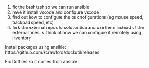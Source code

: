 1. fix the bash/zsh so we can run ansible
2. have it install vscode and configure vscode
3. find out how to configure the os cnofigurations (eg mouse speed, trackpad speed, etc)
4. fork the external repos to solutiontica and use them instead of the external ones.
s. think of how we can configure it remotely using inventory


Install packages using ansible:
https://github.com/kcrawford/dockutil/releases

Fix Dotfiles so it comes from ansible
